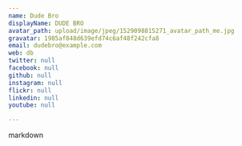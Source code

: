 ```yaml
---
name: Dude Bro
displayName: DUDE BRO
avatar_path: upload/image/jpeg/1529098815271_avatar_path_me.jpg
gravatar: 1985af848d639efd74c6af48f242cfa8
email: dudebro@example.com
web: db
twitter: null
facebook: null
github: null
instagram: null
flickr: null
linkedin: null
youtube: null

---
```


markdown

